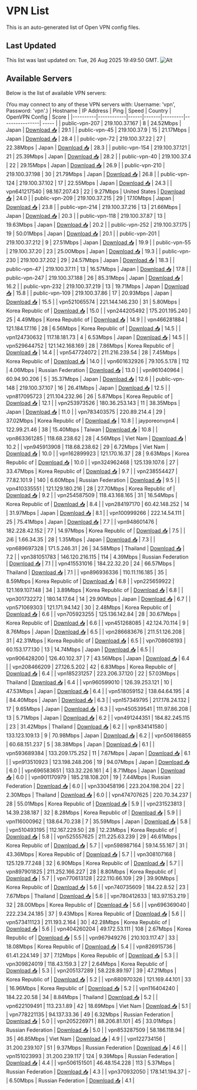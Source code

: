 # VPN List

This is an auto-generated list of Open VPN config files.

## Last Updated

This list was last updated on: Tue, 26 Aug 2025 19:49:50 GMT.
![Alt](https://repobeats.axiom.co/api/embed/186b98318ef1479477931607c1ad7d823f12451f.svg "Repobeats analytics image")

## Available Servers

Below is the list of available VPN servers:

(You may connect to any of these VPN servers with: Username: 'vpn', Password: 'vpn'.)
| Hostname | IP Address | Ping | Speed | Country | OpenVPN Config | Score |
|----------|------------|------|-------|---------|----------------| ----- |
| public-vpn-207 | 219.100.37.167 | 8 | 24.52Mbps | Japan | [Download 📥](./configs/server_0_JP.ovpn) | 29.1 |
| public-vpn-45 | 219.100.37.9 | 15 | 21.17Mbps | Japan | [Download 📥](./configs/server_1_JP.ovpn) | 28.4 |
| public-vpn-72 | 219.100.37.22 | 27 | 22.38Mbps | Japan | [Download 📥](./configs/server_2_JP.ovpn) | 28.3 |
| public-vpn-154 | 219.100.37.121 | 21 | 25.39Mbps | Japan | [Download 📥](./configs/server_3_JP.ovpn) | 28.2 |
| public-vpn-40 | 219.100.37.4 | 22 | 29.15Mbps | Japan | [Download 📥](./configs/server_4_JP.ovpn) | 26.9 |
| public-vpn-210 | 219.100.37.198 | 30 | 21.79Mbps | Japan | [Download 📥](./configs/server_5_JP.ovpn) | 26.8 |
| public-vpn-124 | 219.100.37.102 | 17 | 22.55Mbps | Japan | [Download 📥](./configs/server_6_JP.ovpn) | 24.3 |
| vpn641217540 | 98.167.207.43 | 22 | 9.27Mbps | United States | [Download 📥](./configs/server_7_US.ovpn) | 24.0 |
| public-vpn-209 | 219.100.37.215 | 29 | 17.10Mbps | Japan | [Download 📥](./configs/server_8_JP.ovpn) | 23.8 |
| public-vpn-214 | 219.100.37.216 | 13 | 21.66Mbps | Japan | [Download 📥](./configs/server_9_JP.ovpn) | 20.3 |
| public-vpn-118 | 219.100.37.87 | 13 | 19.63Mbps | Japan | [Download 📥](./configs/server_10_JP.ovpn) | 20.2 |
| public-vpn-252 | 219.100.37.175 | 19 | 50.01Mbps | Japan | [Download 📥](./configs/server_11_JP.ovpn) | 20.1 |
| public-vpn-201 | 219.100.37.212 | 9 | 27.51Mbps | Japan | [Download 📥](./configs/server_12_JP.ovpn) | 19.9 |
| public-vpn-55 | 219.100.37.20 | 23 | 25.00Mbps | Japan | [Download 📥](./configs/server_13_JP.ovpn) | 19.3 |
| public-vpn-230 | 219.100.37.202 | 29 | 24.57Mbps | Japan | [Download 📥](./configs/server_14_JP.ovpn) | 18.3 |
| public-vpn-47 | 219.100.37.11 | 13 | 16.57Mbps | Japan | [Download 📥](./configs/server_15_JP.ovpn) | 17.8 |
| public-vpn-247 | 219.100.37.188 | 26 | 85.31Mbps | Japan | [Download 📥](./configs/server_16_JP.ovpn) | 16.2 |
| public-vpn-232 | 219.100.37.219 | 13 | 19.71Mbps | Japan | [Download 📥](./configs/server_17_JP.ovpn) | 15.8 |
| public-vpn-109 | 219.100.37.86 | 17 | 20.93Mbps | Japan | [Download 📥](./configs/server_18_JP.ovpn) | 15.5 |
| vpn521065574 | 221.144.146.230 | 31 | 5.80Mbps | Korea Republic of | [Download 📥](./configs/server_19_KR.ovpn) | 15.0 |
| vpn244205492 | 175.201.195.240 | 25 | 4.49Mbps | Korea Republic of | [Download 📥](./configs/server_20_KR.ovpn) | 14.9 |
| vpn466281884 | 121.184.17.116 | 28 | 6.56Mbps | Korea Republic of | [Download 📥](./configs/server_21_KR.ovpn) | 14.5 |
| vpn124730632 | 117.18.181.73 | 4 | 6.53Mbps | Japan | [Download 📥](./configs/server_22_JP.ovpn) | 14.5 |
| vpn529644752 | 121.142.168.169 | 28 | 7.86Mbps | Korea Republic of | [Download 📥](./configs/server_23_KR.ovpn) | 14.4 |
| vpn547724072 | 211.216.239.54 | 28 | 7.45Mbps | Korea Republic of | [Download 📥](./configs/server_24_KR.ovpn) | 14.0 |
| vpn601632926 | 79.105.5.178 | 112 | 4.06Mbps | Russian Federation | [Download 📥](./configs/server_25_RU.ovpn) | 13.0 |
| vpn961040964 | 60.94.90.206 | 5 | 35.37Mbps | Japan | [Download 📥](./configs/server_26_JP.ovpn) | 12.6 |
| public-vpn-148 | 219.100.37.107 | 16 | 26.41Mbps | Japan | [Download 📥](./configs/server_27_JP.ovpn) | 12.5 |
| vpn817095723 | 211.104.232.96 | 26 | 5.87Mbps | Korea Republic of | [Download 📥](./configs/server_28_KR.ovpn) | 12.1 |
| vpn253973526 | 180.36.253.143 | 11 | 38.35Mbps | Japan | [Download 📥](./configs/server_29_JP.ovpn) | 11.0 |
| vpn783403575 | 220.89.214.4 | 29 | 37.02Mbps | Korea Republic of | [Download 📥](./configs/server_30_KR.ovpn) | 10.8 |
| jayporeonvpn4 | 122.99.21.46 | 38 | 15.40Mbps | Taiwan | [Download 📥](./configs/server_31_TW.ovpn) | 10.8 |
| vpn863361285 | 118.68.238.62 | 28 | 4.56Mbps | Viet Nam | [Download 📥](./configs/server_32_VN.ovpn) | 10.2 |
| vpn945913908 | 118.68.238.62 | 29 | 6.72Mbps | Viet Nam | [Download 📥](./configs/server_33_VN.ovpn) | 10.0 |
| vpn162899923 | 121.170.16.37 | 28 | 9.63Mbps | Korea Republic of | [Download 📥](./configs/server_34_KR.ovpn) | 10.0 |
| vpn324962468 | 125.139.107.6 | 27 | 33.47Mbps | Korea Republic of | [Download 📥](./configs/server_35_KR.ovpn) | 9.7 |
| vpn238554427 | 77.82.101.9 | 140 | 6.60Mbps | Russian Federation | [Download 📥](./configs/server_36_RU.ovpn) | 9.5 |
| vpn410335551 | 121.129.180.216 | 28 | 27.70Mbps | Korea Republic of | [Download 📥](./configs/server_37_KR.ovpn) | 9.2 |
| vpn254587509 | 118.43.168.165 | 31 | 16.54Mbps | Korea Republic of | [Download 📥](./configs/server_38_KR.ovpn) | 8.4 |
| vpn284197170 | 60.42.148.252 | 14 | 31.97Mbps | Japan | [Download 📥](./configs/server_39_JP.ovpn) | 8.1 |
| vpn100999266 | 222.14.54.111 | 25 | 75.41Mbps | Japan | [Download 📥](./configs/server_40_JP.ovpn) | 7.7 |
| vpn948601476 | 182.228.42.152 | 77 | 14.97Mbps | Korea Republic of | [Download 📥](./configs/server_41_KR.ovpn) | 7.5 |
| 2i6 | 1.66.34.35 | 28 | 1.35Mbps | Japan | [Download 📥](./configs/server_42_JP.ovpn) | 7.3 |
| vpn689697328 | 171.5.246.31 | 26 | 34.58Mbps | Thailand | [Download 📥](./configs/server_43_TH.ovpn) | 7.2 |
| vpn381051783 | 146.120.216.115 | 114 | 4.39Mbps | Russian Federation | [Download 📥](./configs/server_44_RU.ovpn) | 7.1 |
| vpn415531016 | 184.22.32.20 | 24 | 66.57Mbps | Thailand | [Download 📥](./configs/server_45_TH.ovpn) | 7.1 |
| vpn896936336 | 110.11.116.185 | 35 | 8.59Mbps | Korea Republic of | [Download 📥](./configs/server_46_KR.ovpn) | 6.8 |
| vpn225659922 | 121.169.107.148 | 34 | 3.89Mbps | Korea Republic of | [Download 📥](./configs/server_47_KR.ovpn) | 6.8 |
| vpn301732272 | 180.14.17.64 | 14 | 29.90Mbps | Japan | [Download 📥](./configs/server_48_JP.ovpn) | 6.7 |
| vpn571069303 | 121.171.94.142 | 30 | 2.48Mbps | Korea Republic of | [Download 📥](./configs/server_49_KR.ovpn) | 6.6 |
| vpn705923255 | 125.136.142.84 | 28 | 30.67Mbps | Korea Republic of | [Download 📥](./configs/server_50_KR.ovpn) | 6.6 |
| vpn451268085 | 42.124.70.114 | 9 | 8.76Mbps | Japan | [Download 📥](./configs/server_51_JP.ovpn) | 6.5 |
| vpn286683676 | 211.51.126.208 | 31 | 42.31Mbps | Korea Republic of | [Download 📥](./configs/server_52_KR.ovpn) | 6.5 |
| vpn708608193 | 60.153.177.130 | 13 | 14.74Mbps | Japan | [Download 📥](./configs/server_53_JP.ovpn) | 6.5 |
| vpn906428200 | 126.40.102.37 | 7 | 43.56Mbps | Japan | [Download 📥](./configs/server_54_JP.ovpn) | 6.4 |
| vpn208466209 | 27.126.5.202 | 42 | 6.83Mbps | Korea Republic of | [Download 📥](./configs/server_55_KR.ovpn) | 6.4 |
| vpn185231257 | 223.206.37.120 | 22 | 57.03Mbps | Thailand | [Download 📥](./configs/server_56_TH.ovpn) | 6.4 |
| vpn960599010 | 126.39.253.121 | 10 | 47.53Mbps | Japan | [Download 📥](./configs/server_57_JP.ovpn) | 6.4 |
| vpn518059152 | 138.64.64.195 | 4 | 84.40Mbps | Japan | [Download 📥](./configs/server_58_JP.ovpn) | 6.3 |
| vpn157349795 | 217.178.24.132 | 17 | 9.65Mbps | Japan | [Download 📥](./configs/server_59_JP.ovpn) | 6.3 |
| vpn450539541 | 111.97.86.208 | 13 | 5.71Mbps | Japan | [Download 📥](./configs/server_60_JP.ovpn) | 6.2 |
| vpn491244351 | 184.82.245.115 | 23 | 31.42Mbps | Thailand | [Download 📥](./configs/server_61_TH.ovpn) | 6.2 |
| vpn834141580 | 133.123.109.13 | 9 | 70.98Mbps | Japan | [Download 📥](./configs/server_62_JP.ovpn) | 6.2 |
| vpn506186855 | 60.68.151.237 | 5 | 38.38Mbps | Japan | [Download 📥](./configs/server_63_JP.ovpn) | 6.1 |
| vpn593689384 | 133.209.175.252 | 11 | 7.67Mbps | Japan | [Download 📥](./configs/server_64_JP.ovpn) | 6.1 |
| vpn913510923 | 123.198.248.206 | 19 | 94.07Mbps | Japan | [Download 📥](./configs/server_65_JP.ovpn) | 6.0 |
| vpn696583651 | 133.32.226.161 | 4 | 8.71Mbps | Japan | [Download 📥](./configs/server_66_JP.ovpn) | 6.0 |
| vpn901170979 | 185.218.108.201 | 19 | 7.44Mbps | Russian Federation | [Download 📥](./configs/server_67_RU.ovpn) | 6.0 |
| vpn330458196 | 223.204.198.204 | 22 | 2.30Mbps | Thailand | [Download 📥](./configs/server_68_TH.ovpn) | 6.0 |
| vpn474707625 | 220.70.34.237 | 28 | 55.01Mbps | Korea Republic of | [Download 📥](./configs/server_69_KR.ovpn) | 5.9 |
| vpn231523813 | 14.39.238.187 | 32 | 8.28Mbps | Korea Republic of | [Download 📥](./configs/server_70_KR.ovpn) | 5.9 |
| vpn116000962 | 138.64.70.238 | 7 | 35.59Mbps | Japan | [Download 📥](./configs/server_71_JP.ovpn) | 5.8 |
| vpn510493195 | 112.167.229.50 | 28 | 12.23Mbps | Korea Republic of | [Download 📥](./configs/server_72_KR.ovpn) | 5.8 |
| vpn525557625 | 211.225.63.239 | 29 | 46.61Mbps | Korea Republic of | [Download 📥](./configs/server_73_KR.ovpn) | 5.7 |
| vpn598987164 | 59.14.55.167 | 31 | 43.36Mbps | Korea Republic of | [Download 📥](./configs/server_74_KR.ovpn) | 5.7 |
| vpn308107168 | 125.129.77.248 | 32 | 6.90Mbps | Korea Republic of | [Download 📥](./configs/server_75_KR.ovpn) | 5.7 |
| vpn897901825 | 211.252.166.227 | 28 | 8.80Mbps | Korea Republic of | [Download 📥](./configs/server_76_KR.ovpn) | 5.7 |
| vpn770613128 | 222.110.66.109 | 29 | 39.90Mbps | Korea Republic of | [Download 📥](./configs/server_77_KR.ovpn) | 5.6 |
| vpn740735609 | 184.22.8.52 | 23 | 7.67Mbps | Thailand | [Download 📥](./configs/server_78_TH.ovpn) | 5.6 |
| vpn780412633 | 183.97.153.219 | 32 | 28.00Mbps | Korea Republic of | [Download 📥](./configs/server_79_KR.ovpn) | 5.6 |
| vpn696369040 | 222.234.24.185 | 37 | 9.43Mbps | Korea Republic of | [Download 📥](./configs/server_80_KR.ovpn) | 5.6 |
| vpn573411123 | 211.193.2.164 | 30 | 42.28Mbps | Korea Republic of | [Download 📥](./configs/server_81_KR.ovpn) | 5.6 |
| vpn404260204 | 49.172.53.111 | 108 | 2.67Mbps | Korea Republic of | [Download 📥](./configs/server_82_KR.ovpn) | 5.5 |
| vpn967949276 | 210.103.117.47 | 33 | 18.08Mbps | Korea Republic of | [Download 📥](./configs/server_83_KR.ovpn) | 5.4 |
| vpn826915736 | 61.41.224.149 | 37 | 7.12Mbps | Korea Republic of | [Download 📥](./configs/server_84_KR.ovpn) | 5.3 |
| vpn309824019 | 118.43.159.3 | 27 | 2.64Mbps | Korea Republic of | [Download 📥](./configs/server_85_KR.ovpn) | 5.3 |
| vpn205137289 | 58.228.89.197 | 39 | 47.21Mbps | Korea Republic of | [Download 📥](./configs/server_86_KR.ovpn) | 5.2 |
| vpn880970326 | 121.169.44.101 | 33 | 16.96Mbps | Korea Republic of | [Download 📥](./configs/server_87_KR.ovpn) | 5.2 |
| vpn116404240 | 184.22.20.58 | 34 | 8.84Mbps | Thailand | [Download 📥](./configs/server_88_TH.ovpn) | 5.2 |
| vpn622109491 | 113.23.1.89 | 42 | 18.69Mbps | Viet Nam | [Download 📥](./configs/server_89_VN.ovpn) | 5.1 |
| vpn778221135 | 94.137.33.36 | 49 | 6.32Mbps | Russian Federation | [Download 📥](./configs/server_90_RU.ovpn) | 5.0 |
| vpn205226971 | 88.206.81.101 | 45 | 33.01Mbps | Russian Federation | [Download 📥](./configs/server_91_RU.ovpn) | 5.0 |
| vpn853287509 | 58.186.118.94 | 35 | 46.85Mbps | Viet Nam | [Download 📥](./configs/server_92_VN.ovpn) | 4.9 |
| vpn122734156 | 31.200.239.107 | 51 | 9.37Mbps | Russian Federation | [Download 📥](./configs/server_93_RU.ovpn) | 4.6 |
| vpn151023993 | 31.200.239.117 | 124 | 9.39Mbps | Russian Federation | [Download 📥](./configs/server_94_RU.ovpn) | 4.4 |
| vpn506151501 | 46.48.154.228 | 113 | 5.37Mbps | Russian Federation | [Download 📥](./configs/server_95_RU.ovpn) | 4.3 |
| vpn370932050 | 178.141.194.37 | - | 6.50Mbps | Russian Federation | [Download 📥](./configs/server_96_RU.ovpn) | 4.1 |
